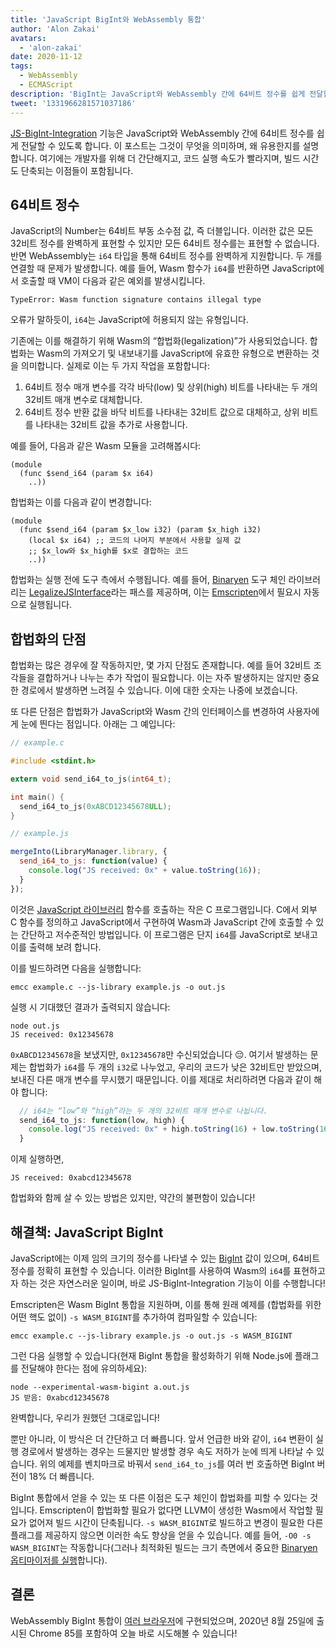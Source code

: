 ```yaml
---
title: 'JavaScript BigInt와 WebAssembly 통합'
author: 'Alon Zakai'
avatars:
  - 'alon-zakai'
date: 2020-11-12
tags:
  - WebAssembly
  - ECMAScript
description: 'BigInt는 JavaScript와 WebAssembly 간에 64비트 정수를 쉽게 전달할 수 있게 합니다. 이 포스트는 그것이 무엇을 의미하며, 왜 유용한지를 설명합니다. 여기에는 개발자를 위해 더 간단해지고, 코드 실행 속도가 빨라지며, 빌드 시간도 단축되는 이점들이 포함됩니다.'
tweet: '1331966281571037186'
---
```

[JS-BigInt-Integration](https://github.com/WebAssembly/JS-BigInt-integration) 기능은 JavaScript와 WebAssembly 간에 64비트 정수를 쉽게 전달할 수 있도록 합니다. 이 포스트는 그것이 무엇을 의미하며, 왜 유용한지를 설명합니다. 여기에는 개발자를 위해 더 간단해지고, 코드 실행 속도가 빨라지며, 빌드 시간도 단축되는 이점들이 포함됩니다.

<!--truncate-->
## 64비트 정수

JavaScript의 Number는 64비트 부동 소수점 값, 즉 더블입니다. 이러한 값은 모든 32비트 정수를 완벽하게 표현할 수 있지만 모든 64비트 정수를는 표현할 수 없습니다. 반면 WebAssembly는 `i64` 타입을 통해 64비트 정수를 완벽하게 지원합니다. 두 개를 연결할 때 문제가 발생합니다. 예를 들어, Wasm 함수가 `i64`를 반환하면 JavaScript에서 호출할 때 VM이 다음과 같은 예외를 발생시킵니다.

```
TypeError: Wasm function signature contains illegal type
```

오류가 말하듯이, `i64`는 JavaScript에 허용되지 않는 유형입니다.

기존에는 이를 해결하기 위해 Wasm의 “합법화(legalization)”가 사용되었습니다. 합법화는 Wasm의 가져오기 및 내보내기를 JavaScript에 유효한 유형으로 변환하는 것을 의미합니다. 실제로 이는 두 가지 작업을 포함합니다:

1. 64비트 정수 매개 변수를 각각 바닥(low) 및 상위(high) 비트를 나타내는 두 개의 32비트 매개 변수로 대체합니다.
2. 64비트 정수 반환 값을 바닥 비트를 나타내는 32비트 값으로 대체하고, 상위 비트를 나타내는 32비트 값을 추가로 사용합니다.

예를 들어, 다음과 같은 Wasm 모듈을 고려해봅시다:

```wasm
(module
  (func $send_i64 (param $x i64)
    ..))
```

합법화는 이를 다음과 같이 변경합니다:

```wasm
(module
  (func $send_i64 (param $x_low i32) (param $x_high i32)
    (local $x i64) ;; 코드의 나머지 부분에서 사용할 실제 값
    ;; $x_low와 $x_high를 $x로 결합하는 코드
    ..))
```

합법화는 실행 전에 도구 측에서 수행됩니다. 예를 들어, [Binaryen](https://github.com/WebAssembly/binaryen) 도구 체인 라이브러리는 [LegalizeJSInterface](https://github.com/WebAssembly/binaryen/blob/fd7e53fe0ae99bd27179cb35d537e4ce5ec1fe11/src/passes/LegalizeJSInterface.cpp)라는 패스를 제공하며, 이는 [Emscripten](https://emscripten.org/)에서 필요시 자동으로 실행됩니다.

## 합법화의 단점

합법화는 많은 경우에 잘 작동하지만, 몇 가지 단점도 존재합니다. 예를 들어 32비트 조각들을 결합하거나 나누는 추가 작업이 필요합니다. 이는 자주 발생하지는 않지만 중요한 경로에서 발생하면 느려질 수 있습니다. 이에 대한 숫자는 나중에 보겠습니다.

또 다른 단점은 합법화가 JavaScript와 Wasm 간의 인터페이스를 변경하여 사용자에게 눈에 띈다는 점입니다. 아래는 그 예입니다:

```c
// example.c

#include <stdint.h>

extern void send_i64_to_js(int64_t);

int main() {
  send_i64_to_js(0xABCD12345678ULL);
}
```

```javascript
// example.js

mergeInto(LibraryManager.library, {
  send_i64_to_js: function(value) {
    console.log("JS received: 0x" + value.toString(16));
  }
});
```

이것은 [JavaScript 라이브러리](https://emscripten.org/docs/porting/connecting_cpp_and_javascript/Interacting-with-code.html#implement-c-in-javascript) 함수를 호출하는 작은 C 프로그램입니다. C에서 외부 C 함수를 정의하고 JavaScript에서 구현하여 Wasm과 JavaScript 간에 호출할 수 있는 간단하고 저수준적인 방법입니다. 이 프로그램은 단지 `i64`를 JavaScript로 보내고 이를 출력해 보려 합니다.

이를 빌드하려면 다음을 실행합니다:

```
emcc example.c --js-library example.js -o out.js
```

실행 시 기대했던 결과가 출력되지 않습니다:

```
node out.js
JS received: 0x12345678
```

`0xABCD12345678`을 보냈지만, `0x12345678`만 수신되었습니다 😔. 여기서 발생하는 문제는 합법화가 `i64`를 두 개의 `i32`로 나누었고, 우리의 코드가 낮은 32비트만 받았으며, 보내진 다른 매개 변수를 무시했기 때문입니다. 이를 제대로 처리하려면 다음과 같이 해야 합니다:

```javascript
  // i64는 “low”와 “high”라는 두 개의 32비트 매개 변수로 나뉩니다.
  send_i64_to_js: function(low, high) {
    console.log("JS received: 0x" + high.toString(16) + low.toString(16));
  }
```

이제 실행하면,

```
JS received: 0xabcd12345678
```

합법화와 함께 살 수 있는 방법은 있지만, 약간의 불편함이 있습니다!

## 해결책: JavaScript BigInt

JavaScript에는 이제 임의 크기의 정수를 나타낼 수 있는 [BigInt](/features/bigint) 값이 있으며, 64비트 정수를 정확히 표현할 수 있습니다. 이러한 BigInt를 사용하여 Wasm의 `i64`를 표현하고자 하는 것은 자연스러운 일이며, 바로 JS-BigInt-Integration 기능이 이를 수행합니다!

Emscripten은 Wasm BigInt 통합을 지원하며, 이를 통해 원래 예제를 (합법화를 위한 어떤 핵도 없이) `-s WASM_BIGINT`를 추가하여 컴파일할 수 있습니다:

```
emcc example.c --js-library example.js -o out.js -s WASM_BIGINT
```

그런 다음 실행할 수 있습니다(현재 BigInt 통합을 활성화하기 위해 Node.js에 플래그를 전달해야 한다는 점에 유의하세요):

```
node --experimental-wasm-bigint a.out.js
JS 받음: 0xabcd12345678
```

완벽합니다, 우리가 원했던 그대로입니다!

뿐만 아니라, 이 방식은 더 간단하고 더 빠릅니다. 앞서 언급한 바와 같이, `i64` 변환이 실행 경로에서 발생하는 경우는 드물지만 발생할 경우 속도 저하가 눈에 띄게 나타날 수 있습니다. 위의 예제를 벤치마크로 바꿔서 `send_i64_to_js`를 여러 번 호출하면 BigInt 버전이 18% 더 빠릅니다.

BigInt 통합에서 얻을 수 있는 또 다른 이점은 도구 체인이 합법화를 피할 수 있다는 것입니다. Emscripten이 합법화할 필요가 없다면 LLVM이 생성한 Wasm에서 작업할 필요가 없어져 빌드 시간이 단축됩니다. `-s WASM_BIGINT`로 빌드하고 변경이 필요한 다른 플래그를 제공하지 않으면 이러한 속도 향상을 얻을 수 있습니다. 예를 들어, `-O0 -s WASM_BIGINT`는 작동합니다(그러나 최적화된 빌드는 크기 측면에서 중요한 [Binaryen 옵티마이저를 실행](https://emscripten.org/docs/optimizing/Optimizing-Code.html#link-times)합니다).

## 결론

WebAssembly BigInt 통합이 [여러 브라우저](https://webassembly.org/roadmap/)에 구현되었으며, 2020년 8월 25일에 출시된 Chrome 85를 포함하여 오늘 바로 시도해볼 수 있습니다!
